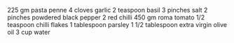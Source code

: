 225 gm pasta penne
4 cloves garlic
2 teaspoon basil
3 pinches salt
2 pinches powdered black pepper
2 red chilli
450 gm roma tomato
1/2 teaspoon chilli flakes
1 tablespoon parsley
1 1/2 tablespoon extra virgin olive oil
3 cup water